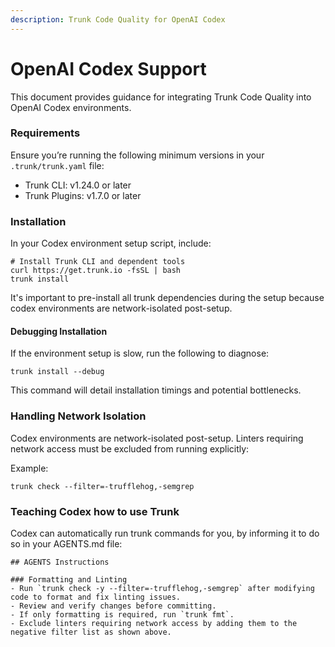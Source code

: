 ```yaml
---
description: Trunk Code Quality for OpenAI Codex
---
```


# OpenAI Codex Support

This document provides guidance for integrating Trunk Code Quality into OpenAI Codex environments.

### Requirements

Ensure you’re running the following minimum versions in your `.trunk/trunk.yaml` file:

* Trunk CLI: v1.24.0 or later
* Trunk Plugins: v1.7.0 or later

### Installation

In your Codex environment setup script, include:

```
# Install Trunk CLI and dependent tools
curl https://get.trunk.io -fsSL | bash
trunk install
```

It's important to pre-install all trunk dependencies during the setup because codex environments are network-isolated post-setup.

#### Debugging Installation

If the environment setup is slow, run the following to diagnose:

```
trunk install --debug
```

This command will detail installation timings and potential bottlenecks.

### Handling Network Isolation

Codex environments are network-isolated post-setup. Linters requiring network access must be excluded from running explicitly:

Example:

```
trunk check --filter=-trufflehog,-semgrep
```

### Teaching Codex how to use Trunk

Codex can automatically run trunk commands for you, by informing it to do so in your AGENTS.md file:

```
## AGENTS Instructions

### Formatting and Linting
- Run `trunk check -y --filter=-trufflehog,-semgrep` after modifying code to format and fix linting issues.
- Review and verify changes before committing.
- If only formatting is required, run `trunk fmt`.
- Exclude linters requiring network access by adding them to the negative filter list as shown above.
```
